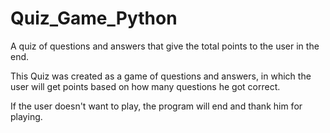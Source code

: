 # Quiz_Game_Python
A quiz of questions and answers that give the total points to the user in the end.

This Quiz was created as a game of questions and answers, in which the user will get points based on how many questions he got correct. 

If the user doesn't want to play, the program will end and thank him for playing.

